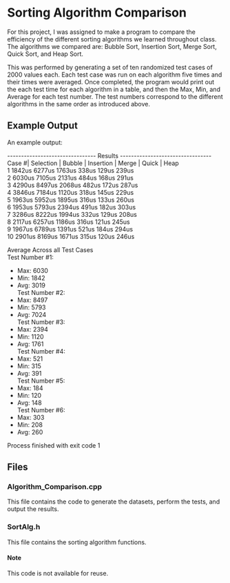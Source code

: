 # Sorting Algorithm Comparison

For this project, I was assigned to make a program to compare the efficiency of the different sorting algorithms we learned throughout class. The algorithms we compared are: Bubble Sort, Insertion Sort, Merge Sort, Quick Sort, and Heap Sort.  

  

This was performed by generating a set of ten randomized test cases of 2000 values each. Each test case was run on each algorithm five times and their times were averaged. Once completed, the program would print out the each test time for each algorithm in a table, and then the Max, Min, and Average for each test number. The test numbers correspond to the different algorithms in the same order as introduced above.

## Example Output
An example output:  

-------------------------------- Results ---------------------------------  
Case #| Selection | Bubble | Insertion | Merge | Quick | Heap  
1 1842us 6277us 1763us 338us 129us 239us  
2 6030us 7105us 2131us 484us 168us 291us  
3 4290us 8497us 2068us 482us 172us 287us  
4 3846us 7184us 1120us 318us 145us 229us  
5 1963us 5952us 1895us 316us 133us 260us  
6 1953us 5793us 2394us 491us 182us 303us  
7 3286us 8222us 1994us 332us 129us 208us  
8 2117us 6257us 1186us 316us 121us 245us  
9 1967us 6789us 1391us 521us 184us 294us  
10 2901us 8169us 1671us 315us 120us 246us

Average Across all Test Cases  
Test Number #1:  
- Max: 6030  
- Min: 1842  
- Avg: 3019  
Test Number #2:  
- Max: 8497  
- Min: 5793  
- Avg: 7024  
Test Number #3:  
- Max: 2394  
- Min: 1120  
- Avg: 1761  
Test Number #4:  
- Max: 521  
- Min: 315  
- Avg: 391  
Test Number #5:  
- Max: 184  
- Min: 120  
- Avg: 148  
Test Number #6:  
- Max: 303  
- Min: 208  
- Avg: 260

Process finished with exit code 1
## Files
### Algorithm_Comparison.cpp
This file contains the code to generate the datasets, perform the tests, and output the results. 
### SortAlg.h
This file contains the sorting algorithm functions. 

#### Note
This code is not available for reuse.
